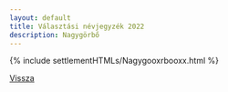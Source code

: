 ```yaml
---
layout: default
title: Választási névjegyzék 2022
description: Nagygörbő
---
```


{% include settlementHTMLs/Nagygooxrbooxx.html %}

[Vissza](./)
